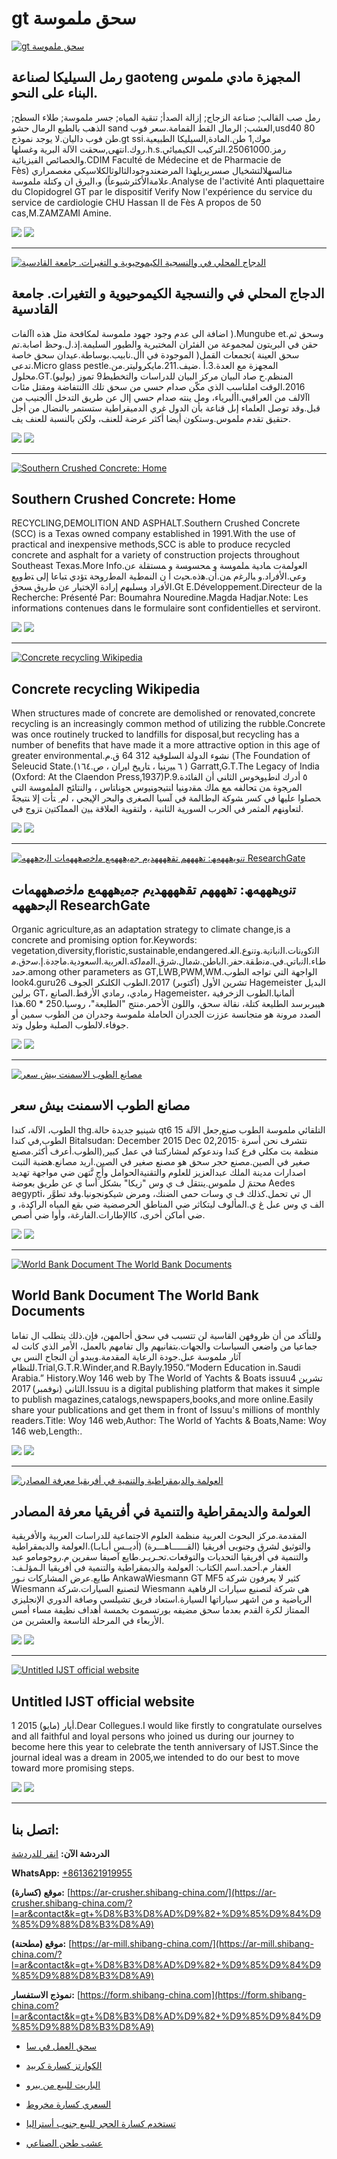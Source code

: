 # gt سحق ملموسة

<a href="https://swt.shibang-china.com/?l=ar&img&k=gt+%D8%B3%D8%AD%D9%82+%D9%85%D9%84%D9%85%D9%88%D8%B3%D8%A9" target="_blank">![gt سحق ملموسة](http://static.shibang-china.com/all-800x300/1308.jpg)</a>

## رمل السيليكا لصناعة gaoteng المجهزة مادي ملموس البناء على النحو.
رمل صب القالب; صناعة الزجاج; إزالة الصدأ; تنقية المياه; جسر ملموسة; طلاء السطح; الذهب بالطبع الرمال حشو sand العشب; الرمال القط القمامة.سعر فوب,usd40 80 طن فوب داليان.لا يوجد نموذج.gt ssi.موك,1 طن.المادة,السيليكا الطبيعية روك.انتهى,سحقت الآلة البرية وغسلها.h.s.رمز.25061000.التركيب الكيميائي والخصائص الفيزيائية.CDIM Faculté de Médecine et de Pharmacie de Fèsمنالسھلالتشخیال صسریريلھذا المرضعندوجودالثالوثالكلاسیكي مغصمراري ( علامةالأكثرشیوعاً) و،الیرق ان وكتلة ملموسة.Analyse de l&#39;activité Anti plaquettaire du Clopidogrel GT par le dispositif Verify Now l&#39;expérience du service du service de cardiologie CHU Hassan II de Fès A propos de 50 cas,M.ZAMZAMI Amine.


<a href="https://whatsapp.shibangsoft.com/WhatsApp.php" target="_blank" title="WhatsApp">![](http://static.shibang-china.com/icon/whatsapp.png)</a> <a href="https://swt.shibang-china.com/?l=ar&icon&k=gt+%D8%B3%D8%AD%D9%82+%D9%85%D9%84%D9%85%D9%88%D8%B3%D8%A9" target="_blank">![](http://static.shibang-china.com/icon/chat-ar.png)</a>

---

<a href="https://swt.shibang-china.com/?l=ar&img&k=gt+%D8%B3%D8%AD%D9%82+%D9%85%D9%84%D9%85%D9%88%D8%B3%D8%A9" target="_blank">![الدجاج المحلي في والنسجية الكيموحيوية و التغيرات. جامعة القادسية](http://static.shibang-china.com/all-800x300/164.jpg)</a>

## الدجاج المحلي في والنسجية الكيموحيوية و التغيرات. جامعة القادسية
اضافة الى عدم وجود جهود ملموسة لمكافحة مثل هذه اآلفات ).Mungube et.وسحق ثم حقن في البريتون لمجموعة من الفئران المختبرية والطيور السليمة.إذ.ل.وحظ اصابة.تم سحق العينة )تجمعات القمل( الموجودة في األ.نابيب.بوساطة.عيدان سحق خاصة تدعى.Micro glass pestle.المجهزة مع العدة.3.أ .ضيف.211.مايكروليتر.من محلول.GT.المنظم.ح صاد البيان مركز البيان للدراسات والتخطيط9 تموز (يوليو) 2016.الوقت املناسب الذي مكّن صدام حسي من سحق تلك االنتفاضة ومقتل مئات اآلالف من العراقيي.األبرياء، ومل ينته صدام حسي إال عن طريق التدخل األجنيب من قبل.وقد توصل العلماء إىل قناعة بأن الدول غري الدميقراطية ستستمر بالنضال من أجل حتقيق تقدم ملموس.وستكون أيضا أكثر عرضة للعنف، ولكن بالنسبة للعنف يف.


<a href="https://whatsapp.shibangsoft.com/WhatsApp.php" target="_blank" title="WhatsApp">![](http://static.shibang-china.com/icon/whatsapp.png)</a> <a href="https://swt.shibang-china.com/?l=ar&icon&k=gt+%D8%B3%D8%AD%D9%82+%D9%85%D9%84%D9%85%D9%88%D8%B3%D8%A9" target="_blank">![](http://static.shibang-china.com/icon/chat-ar.png)</a>

---

<a href="https://swt.shibang-china.com/?l=ar&img&k=gt+%D8%B3%D8%AD%D9%82+%D9%85%D9%84%D9%85%D9%88%D8%B3%D8%A9" target="_blank">![Southern Crushed Concrete: Home](http://static.shibang-china.com/all-800x300/1335.jpg)</a>

## Southern Crushed Concrete: Home
RECYCLING,DEMOLITION AND ASPHALT.Southern Crushed Concrete (SCC) is a Texas owned company established in 1991.With the use of practical and inexpensive methods,SCC is able to produce recycled concrete and asphalt for a variety of construction projects throughout Southeast Texas.More Info.ﺍﻟﻌﻭﻟﻤﺔﺕ ﻤﺎﺩﻴﺔ ﻤﻠﻤﻭﺴﺔ ﻭ ﻤﺤﺴﻭﺴﺔ ﻭ ﻤﺴﺘﻘﻠﺔ ﻋﻥ ﻭﻋﻲ.ﺍﻷﻓﺭﺍﺩ.ﻭ ﺒﺎﻟﺭﻏﻡ ﻤﻥ.ﺃﻥ.ﻫﺫﻩ.ﺤﻴﺙ ﺃ ﻥ ﺍﻟﻨﻤﻁﻴﺔ ﺍﻟﻤﻁﺭﻭﺤﺔ ﺘﺅﺩﻱ ﺘﺒﺎﻋﺎ ﺇﻟﻰ ﺘﻁﻭﻴﻊ ﺍﻷﻓﺭﺍﺩ ﻭﺴﻠﺒﻬﻡ ﺇﺭﺍﺩﺓ ﺍﻹﺨﺘﻴﺎﺭ ﻋﻥ ﻁﺭﻴﻕ ﺴﺤﻕ.Gt E.Développement.Directeur de la Recherche: Présenté Par: Boumahra Nouredine.Magda Hadjar.Note: Les informations contenues dans le formulaire sont confidentielles et serviront.


<a href="https://whatsapp.shibangsoft.com/WhatsApp.php" target="_blank" title="WhatsApp">![](http://static.shibang-china.com/icon/whatsapp.png)</a> <a href="https://swt.shibang-china.com/?l=ar&icon&k=gt+%D8%B3%D8%AD%D9%82+%D9%85%D9%84%D9%85%D9%88%D8%B3%D8%A9" target="_blank">![](http://static.shibang-china.com/icon/chat-ar.png)</a>

---

<a href="https://swt.shibang-china.com/?l=ar&img&k=gt+%D8%B3%D8%AD%D9%82+%D9%85%D9%84%D9%85%D9%88%D8%B3%D8%A9" target="_blank">![Concrete recycling Wikipedia](http://static.shibang-china.com/all-800x300/1501.jpg)</a>

## Concrete recycling Wikipedia
When structures made of concrete are demolished or renovated,concrete recycling is an increasingly common method of utilizing the rubble.Concrete was once routinely trucked to landfills for disposal,but recycling has a number of benefits that have made it a more attractive option in this age of greater environmental.نشوء الدولة السلوقية 312 64 ق.م (The Foundation of Seleucid State.(٦ ﺒﯿرﻨﯿﺎ ، ﺘﺎرﯿﺦ اﯿران ، ص.١٦٤ ) Garratt,G.T.The Legacy of India (Oxford: At the Claendon Press,1937)P.9.٥ أدرك اﻨطﯿوﺨوس اﻟﺜﺎﻨﻲ أن اﻟﻔﺎﺌدة اﻟﻤرﺠوة ﻤن ﺘﺤﺎﻟﻔﻪ ﻤﻊ ﻤﻠك ﻤﻘدوﻨﯿﺎ اﻨﺘﯿﺠوﻨﯿوس ﺠوﻨﺎﺘﺎس ، واﻟﻨﺘﺎﺌﺞ اﻟﻤﻠﻤوﺴﺔ اﻟﺘﻲ ﺤﺼﻠوا ﻋﻠﯿﻬﺎ ﻓﻲ ﻛﺴر ﺸوﻛﺔ اﻟﺒطﺎﻟﻤﺔ ﻓﻲ آﺴﯿﺎ اﻟﺼﻐرى واﻟﺒﺤر اﻹﯿﺠﻲ ، ﻟم ِ ﺘﺄت إﻻ ﻨﺘﯿﺠﺔً ﻟﺘﻌﺎوﻨﻬم اﻟﻤﺜﻤر ﻓﻲ اﻟﺤرب اﻟﺴورﯿﺔ اﻟﺜﺎﻨﯿﺔ ، وﻟﺘﻘوﯿﺔ اﻟﻌﻼﻗﺔ ﺒﯿن اﻟﻤﻤﻠﻛﺘﯿن ﺘزوج ﻓﻲ.


<a href="https://whatsapp.shibangsoft.com/WhatsApp.php" target="_blank" title="WhatsApp">![](http://static.shibang-china.com/icon/whatsapp.png)</a> <a href="https://swt.shibang-china.com/?l=ar&icon&k=gt+%D8%B3%D8%AD%D9%82+%D9%85%D9%84%D9%85%D9%88%D8%B3%D8%A9" target="_blank">![](http://static.shibang-china.com/icon/chat-ar.png)</a>

---

<a href="https://swt.shibang-china.com/?l=ar&img&k=gt+%D8%B3%D8%AD%D9%82+%D9%85%D9%84%D9%85%D9%88%D8%B3%D8%A9" target="_blank">![ﺗﻧوﯾههههﮫ: ﺗههههم ﺗﻘههههدﯾم ﺟﻣﯾههههﻊ ﻣﻟﺧﺻههههﺎت اﻟﺑﺣهههه ResearchGate](http://static.shibang-china.com/all-800x300/1310.jpg)</a>

## ﺗﻧوﯾههههﮫ: ﺗههههم ﺗﻘههههدﯾم ﺟﻣﯾههههﻊ ﻣﻟﺧﺻههههﺎت اﻟﺑﺣهههه ResearchGate
Organic agriculture,as an adaptation strategy to climate change,is a concrete and promising option for.Keywords: vegetation,diversity,floristic,sustainable,endangered.اﻟﺗﮐوﯾﻧﺎت.اﻟﻧﺑﺎﺗﯾﺔ.وﺗﻧوع.اﻟﻐطﺎء.اﻟﻧﺑﺎﺗﻲ.ﻓﻲ.ﻣﻧطﻘﺔ.ﺣﻔر.اﻟﺑﺎطن.ﺷﻣﺎل.ﺷرق.اﻟﻣﻣﻟﮐﺔ.اﻟﻌرﺑﯾﺔ.اﻟﺳﻌودﯾﺔ.ﻣﺎﺟدة.إ.ﺳﺣق.ﻣﺣﻣد.among other parameters as GT,LWB,PWM,WM.الواجهة التي تواجه الطوب look4.guru26 تشرين الأول (أكتوبر) 2017.الطوب الكلنكر الجوف Hagemeister البديل برلين GT، رمادي، رمادي الأرقط.الصانع Hagemeister، ألمانيا.الطوب الزخرفية هيبربرسد الطليعة كتلة، نقالة سحق، واللون الأحمر.منتج &quot;الطليعة&quot;، روسيا.250 * 60.هذا الصدد مرونة هو متجانسة عززت الجدران الحاملة ملموسة وجدران من الطوب سمين أو جوفاء.لالطوب الصلبة وطول وتد.


<a href="https://whatsapp.shibangsoft.com/WhatsApp.php" target="_blank" title="WhatsApp">![](http://static.shibang-china.com/icon/whatsapp.png)</a> <a href="https://swt.shibang-china.com/?l=ar&icon&k=gt+%D8%B3%D8%AD%D9%82+%D9%85%D9%84%D9%85%D9%88%D8%B3%D8%A9" target="_blank">![](http://static.shibang-china.com/icon/chat-ar.png)</a>

---

<a href="https://swt.shibang-china.com/?l=ar&img&k=gt+%D8%B3%D8%AD%D9%82+%D9%85%D9%84%D9%85%D9%88%D8%B3%D8%A9" target="_blank">![مصانع الطوب الاسمنت بيش سعر](http://static.shibang-china.com/all-800x300/126.jpg)</a>

## مصانع الطوب الاسمنت بيش سعر
الطوب، الآلة، كندا thg.شينيو جديدة حالة qt6 15 التلقائي ملموسة الطوب صنع,جعل الآلة الطوب,في كندا Bitalsudan: December 2015 Dec 02,2015· نتشرف نحن أسرة منظمة بت مكلي فرع كندا وندعوكم لمشاركتنا في عمل كبير,(الطوب.أعرف أكثر.مصنع صغير في الصين.مصنع حجر سحق هو مصنع صغير في الصين.اريد مصانع.هضبة التبت اصدارات مدينة الملك عبدالعزيز للعلوم والتقنيةالحوامل وأَجِ نَّتهن ضي مواجهة تهديد محتمَ ل ملموس.ينتقل ف ي وس &quot;زيكا&quot; بشكل أسا ي عن طريق بعوضة Aedes aegypti، ال تي تحمل.كذلك ف ي وسات حمى الضنك، ومرض شيكونجونيا.وقد تطوَّر الف ي وس عىل غ ي.المألوف ليتكاثر ضي المناطق الحرصضية ضي بقع المياه الراكدة، و ضي أماكن أخرى، كاالإطارات.الفارغة، وأوا ضي أُصص.


<a href="https://whatsapp.shibangsoft.com/WhatsApp.php" target="_blank" title="WhatsApp">![](http://static.shibang-china.com/icon/whatsapp.png)</a> <a href="https://swt.shibang-china.com/?l=ar&icon&k=gt+%D8%B3%D8%AD%D9%82+%D9%85%D9%84%D9%85%D9%88%D8%B3%D8%A9" target="_blank">![](http://static.shibang-china.com/icon/chat-ar.png)</a>

---

<a href="https://swt.shibang-china.com/?l=ar&img&k=gt+%D8%B3%D8%AD%D9%82+%D9%85%D9%84%D9%85%D9%88%D8%B3%D8%A9" target="_blank">![World Bank Document The World Bank Documents](http://static.shibang-china.com/all-800x300/1515.jpg)</a>

## World Bank Document The World Bank Documents
وللتأكد من أن ظروفهن القاسية لن تتسبب في سحق أحالمهن، فإن.ذلك يتطلب ال تفاما جماعيا من واضعي السياسات والجهات.بتفانيهم وال تفامهم بالعمل، الأمر الذي كانت له آثار ملموسة عىل.جودة الرعاية المقدمة.ويبدو أن النجاح النس بي للنظام.Trial,G.T.R.Winder,and R.Bayly.1950.“Modern Education in.Saudi Arabia.” History.Woy 146 web by The World of Yachts &amp; Boats issuu4 تشرين الثاني (نوفمبر) 2017.Issuu is a digital publishing platform that makes it simple to publish magazines,catalogs,newspapers,books,and more online.Easily share your publications and get them in front of Issuu&#39;s millions of monthly readers.Title: Woy 146 web,Author: The World of Yachts &amp; Boats,Name: Woy 146 web,Length:.


<a href="https://whatsapp.shibangsoft.com/WhatsApp.php" target="_blank" title="WhatsApp">![](http://static.shibang-china.com/icon/whatsapp.png)</a> <a href="https://swt.shibang-china.com/?l=ar&icon&k=gt+%D8%B3%D8%AD%D9%82+%D9%85%D9%84%D9%85%D9%88%D8%B3%D8%A9" target="_blank">![](http://static.shibang-china.com/icon/chat-ar.png)</a>

---

<a href="https://swt.shibang-china.com/?l=ar&img&k=gt+%D8%B3%D8%AD%D9%82+%D9%85%D9%84%D9%85%D9%88%D8%B3%D8%A9" target="_blank">![العولمة والديمقراطية والتنمية في أفريقيا معرفة المصادر](http://static.shibang-china.com/all-800x300/1283.jpg)</a>

## العولمة والديمقراطية والتنمية في أفريقيا معرفة المصادر
المقدمة.مركز البحوث العربية منظمة العلوم الاجتماعية للدراسات العربية والأفريقية والتوثيق لشرق وجنوبى أفريقيا (القــــــاهـــرة) (أديــس أبـابـا).العولمة والديمقراطية والتنمية في أفريقيا التحديات والتوقعات.تحـريـر.طايع آصيفا سفرين م.روجومامو عبد الغفار م.أحمد.اسم الكتاب: العولمة والديمقراطية والتنمية فى أفريقيا الـمؤلـف: طايع.عرض المشاركات نـور AnkawaWiesmann GT MF5 كثير لا يعرفون شركة Wiesmann لتصنيع السيارات.شركة Wiesmann هى شركة لتصنيع سيارات الرفاهية الرياضية و من اشهر سياراتها السيارة.استعاد فريق تشيلسي وصافة الدوري الإنجليزي الممتاز لكرة القدم بعدما سحق مضيفه بورتسموث بخمسة أهداف نظيفة مساء أمس الأربعاء في المرحلة التاسعة والعشرين من.


<a href="https://whatsapp.shibangsoft.com/WhatsApp.php" target="_blank" title="WhatsApp">![](http://static.shibang-china.com/icon/whatsapp.png)</a> <a href="https://swt.shibang-china.com/?l=ar&icon&k=gt+%D8%B3%D8%AD%D9%82+%D9%85%D9%84%D9%85%D9%88%D8%B3%D8%A9" target="_blank">![](http://static.shibang-china.com/icon/chat-ar.png)</a>

---

<a href="https://swt.shibang-china.com/?l=ar&img&k=gt+%D8%B3%D8%AD%D9%82+%D9%85%D9%84%D9%85%D9%88%D8%B3%D8%A9" target="_blank">![Untitled IJST official website](http://static.shibang-china.com/all-800x300/904.jpg)</a>

## Untitled IJST official website
1 أيار (مايو) 2015.Dear Collegues.I would like firstly to congratulate ourselves and all faithful and loyal persons who joined us during our journey to become here this year to celebrate the tenth anniversary of IJST.Since the journal ideal was a dream in 2005,we intended to do our best to move toward more promising steps.

<a href="https://whatsapp.shibangsoft.com/WhatsApp.php" target="_blank" title="WhatsApp">![](http://static.shibang-china.com/icon/whatsapp.png)</a> <a href="https://swt.shibang-china.com/?l=ar&icon&k=gt+%D8%B3%D8%AD%D9%82+%D9%85%D9%84%D9%85%D9%88%D8%B3%D8%A9" target="_blank">![](http://static.shibang-china.com/icon/chat-ar.png)</a>

---
## اتصل بنا:

**الدردشة الآن:** [انقر للدردشة](https://swt.shibang-china.com?l=ar&contact&k=gt+%D8%B3%D8%AD%D9%82+%D9%85%D9%84%D9%85%D9%88%D8%B3%D8%A9)

**WhatsApp:**  [+8613621919955](https://whatsapp.shibangsoft.com/WhatsApp.php)

**موقع (كسارة):** [https://ar-crusher.shibang-china.com/](https://ar-crusher.shibang-china.com/?l=ar&contact&k=gt+%D8%B3%D8%AD%D9%82+%D9%85%D9%84%D9%85%D9%88%D8%B3%D8%A9)

**موقع (مطحنة):** [https://ar-mill.shibang-china.com/](https://ar-mill.shibang-china.com/?l=ar&contact&k=gt+%D8%B3%D8%AD%D9%82+%D9%85%D9%84%D9%85%D9%88%D8%B3%D8%A9)

**نموذج الاستفسار:** [https://form.shibang-china.com](https://form.shibang-china.com?l=ar&contact&k=gt+%D8%B3%D8%AD%D9%82+%D9%85%D9%84%D9%85%D9%88%D8%B3%D8%A9)

* [سحق العمل في سا](../28/%D8%B3%D8%AD%D9%82%20%D8%A7%D9%84%D8%B9%D9%85%D9%84%20%D9%81%D9%8A%20%D8%B3%D8%A7.md)

* [الكوارتز كسارة كربيد](../26/%D8%A7%D9%84%D9%83%D9%88%D8%A7%D8%B1%D8%AA%D8%B2%20%D9%83%D8%B3%D8%A7%D8%B1%D8%A9%20%D9%83%D8%B1%D8%A8%D9%8A%D8%AF.md)

* [الباريت للبيع من بيرو](../26/%D8%A7%D9%84%D8%A8%D8%A7%D8%B1%D9%8A%D8%AA%20%D9%84%D9%84%D8%A8%D9%8A%D8%B9%20%D9%85%D9%86%20%D8%A8%D9%8A%D8%B1%D9%88.md)

* [السعري كسارة مخروط](../27/%D8%A7%D9%84%D8%B3%D8%B9%D8%B1%D9%8A%20%D9%83%D8%B3%D8%A7%D8%B1%D8%A9%20%D9%85%D8%AE%D8%B1%D9%88%D8%B7.md)

* [تستخدم كسارة الحجر للبيع جنوب أستراليا](../30/%D8%AA%D8%B3%D8%AA%D8%AE%D8%AF%D9%85%20%D9%83%D8%B3%D8%A7%D8%B1%D8%A9%20%D8%A7%D9%84%D8%AD%D8%AC%D8%B1%20%D9%84%D9%84%D8%A8%D9%8A%D8%B9%20%D8%AC%D9%86%D9%88%D8%A8%20%D8%A3%D8%B3%D8%AA%D8%B1%D8%A7%D9%84%D9%8A%D8%A7.md)

* [عشب طحن الصناعي](../29/%D8%B9%D8%B4%D8%A8%20%D8%B7%D8%AD%D9%86%20%D8%A7%D9%84%D8%B5%D9%86%D8%A7%D8%B9%D9%8A.md)